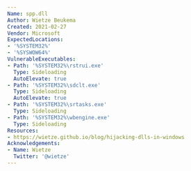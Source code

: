 ```yaml
---
Name: spp.dll
Author: Wietze Beukema
Created: 2021-02-27
Vendor: Microsoft
ExpectedLocations:
- '%SYSTEM32%'
- '%SYSWOW64%'
VulnerableExecutables:
- Path: '%SYSTEM32%\rstrui.exe'
  Type: Sideloading
  AutoElevate: true
- Path: '%SYSTEM32%\sdclt.exe'
  Type: Sideloading
  AutoElevate: true
- Path: '%SYSTEM32%\srtasks.exe'
  Type: Sideloading
- Path: '%SYSTEM32%\wbengine.exe'
  Type: Sideloading
Resources:
- https://wietze.github.io/blog/hijacking-dlls-in-windows
Acknowledgements:
- Name: Wietze
  Twitter: '@wietze'
---
```


